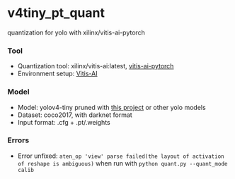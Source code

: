 # v4tiny_pt_quant
quantization for yolo with xilinx/vitis-ai-pytorch

### Tool 
- Quantization tool: xilinx/vitis-ai:latest, [vitis-ai-pytorch](https://www.xilinx.com/html_docs/vitis_ai/1_3/pytorch.html#nvh1592318322520)
- Environment setup: [Vitis-AI](https://github.com/Xilinx/Vitis-AI)

### Model
- Model: yolov4-tiny pruned with [this project](https://github.com/tanluren/yolov3-channel-and-layer-pruning) or other yolo models
- Dataset: coco2017, with darknet format
- Input format: .cfg + .pt/.weights

### Errors
- Error unfixed: `aten_op 'view' parse failed(the layout of activation of reshape is ambiguous)` when run with `python quant.py --quant_mode calib`
